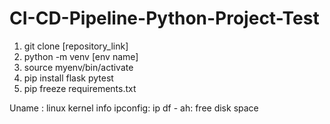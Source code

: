 # CI-CD-Pipeline-Python-Project-Test

1. git clone [repository_link]
2. python -m venv [env name]
3. source myenv/bin/activate
4. pip install flask pytest
5. pip freeze requirements.txt

Uname : linux kernel info
ipconfig: ip 
df - ah: free disk space

